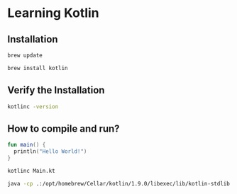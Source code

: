 # Learning Kotlin

## Installation

```bash
brew update

brew install kotlin
```

## Verify the Installation

```bash
kotlinc -version
```

## How to compile and run?

```kotlin
fun main() {
  println("Hello World!")
}
```

```bash
kotlinc Main.kt

java -cp .:/opt/homebrew/Cellar/kotlin/1.9.0/libexec/lib/kotlin-stdlib.jar MainKt
```
